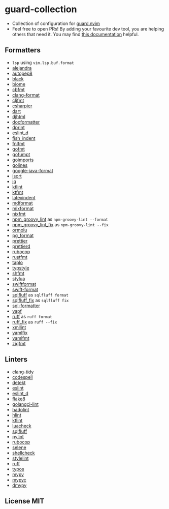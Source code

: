 # guard-collection

- Collection of configuration for [guard.nvim](https://github.com/nvimdev/guard.nvim)
- Feel free to open PRs! By adding your favourite dev tool, you are helping others that need it. You may find [this documentation](https://github.com/nvimdev/guard-collection/blob/main/CONTRIBUTING.md) helpful.

## Formatters

- `lsp` using `vim.lsp.buf.format`
- [alejandra](https://github.com/kamadorueda/alejandra)
- [autopep8](https://github.com/hhatto/autopep8)
- [black](https://github.com/psf/black)
- [biome](https://biomejs.dev)
- [cbfmt](https://github.com/lukas-reineke/cbfmt)
- [clang-format](https://www.kernel.org/doc/html/latest/process/clang-format.html)
- [cljfmt](https://github.com/weavejester/cljfmt)
- [csharpier](https://csharpier.com/)
- [dart](https://github.com/dart-lang)
- [djhtml](https://github.com/rtts/djhtml)
- [docformatter](https://github.com/PyCQA/docformatter)
- [dprint](https://dprint.dev/)
- [eslint_d](https://github.com/mantoni/eslint_d.js)
- [fish_indent](https://fishshell.com/docs/current/cmds/fish_indent.html)
- [fnlfmt](https://git.sr.ht/~technomancy/fnlfmt)
- [gofmt](https://pkg.go.dev/cmd/gofmt)
- [gofumpt](https://pkg.go.dev/mvdan.cc/gofumpt)
- [goimports](https://pkg.go.dev/golang.org/x/tools/cmd/goimports)
- [golines](https://pkg.go.dev/github.com/segmentio/golines)
- [google-java-format](https://github.com/google/google-java-format)
- [isort](https://github.com/PyCQA/isort)
- [jq](https://github.com/jqlang/jq)
- [ktlint](https://github.com/pinterest/ktlint)
- [ktfmt](https://github.com/facebook/ktfmt)
- [latexindent](https://github.com/cmhughes/latexindent.pl)
- [mdformat](https://github.com/executablebooks/mdformat)
- [mixformat](https://github.com/elixir-lang/elixir/)
- [nixfmt](https://github.com/serokell/nixfmt)
- [npm_groovy_lint](https://github.com/nvuillam/npm-groovy-lint) as `npm-groovy-lint --format`
- [npm_groovy_lint_fix](https://github.com/nvuillam/npm-groovy-lint) as `npm-groovy-lint --fix`
- [ormolu](https://hackage.haskell.org/package/ormolu)
- [pg_format](https://github.com/darold/pgFormatter)
- [prettier](https://github.com/prettier/prettier)
- [prettierd](https://github.com/fsouza/prettierd)
- [rubocop](https://github.com/rubocop/rubocop)
- [rustfmt](https://github.com/rust-lang/rustfmt)
- [taplo](https://github.com/tamasfe/taplo)
- [typstyle](https://github.com/Enter-tainer/typstyle)
- [shfmt](https://github.com/mvdan/sh)
- [stylua](https://github.com/JohnnyMorganz/StyLua)
- [swiftformat](https://github.com/nicklockwood/SwiftFormat)
- [swift-format](https://github.com/apple/swift-format)
- [sqlfluff](https://github.com/sqlfluff/sqlfluff) as `sqlfluff format`
- [sqlfluff_fix](https://github.com/sqlfluff/sqlfluff) as `sqlfluff fix`
- [sql-formatter](https://github.com/sql-formatter-org/sql-formatter)
- [yapf](https://github.com/google/yapf)
- [ruff](https://github.com/astral-sh/ruff) as `ruff format`
- [ruff_fix](https://github.com/astral-sh/ruff) as `ruff --fix`
- [xmllint](https://gnome.pages.gitlab.gnome.org/libxml2/xmllint.html)
- [yamlfix](https://github.com/lyz-code/yamlfix)
- [yamlfmt](https://github.com/google/yamlfmt)
- [zigfmt](https://github.com/ziglang/zig)

## Linters

- [clang-tidy](https://clang.llvm.org/extra/clang-tidy/)
- [codespell](https://github.com/codespell-project/codespell)
- [detekt](https://detekt.dev/)
- [eslint](https://eslint.org/)
- [eslint_d](https://github.com/mantoni/eslint_d.js)
- [flake8](https://github.com/PyCQA/flake8)
- [golangci-lint](https://github.com/golangci/golangci-lint)
- [hadolint](https://github.com/hadolint/hadolint)
- [hlint](https://github.com/ndmitchell/hlint)
- [ktlint](https://github.com/pinterest/ktlint)
- [luacheck](https://github.com/lunarmodules/luacheck)
- [sqlfluff](https://github.com/sqlfluff/sqlfluff)
- [pylint](https://github.com/PyCQA/pylint)
- [rubocop](https://github.com/rubocop/rubocop)
- [selene](https://github.com/Kampfkarren/selene)
- [shellcheck](https://github.com/koalaman/shellcheck)
- [stylelint](https://stylelint.io/)
- [ruff](https://github.com/astral-sh/ruff)
- [typos](https://github.com/crate-ci/typos)
- [mypy](https://mypy.readthedocs.io/en/stable/index.html)
- [mypyc](https://mypyc.readthedocs.io/en/latest/index.html)
- [dmypy](https://mypy.readthedocs.io/en/stable/mypy_daemon.html)

## License MIT
